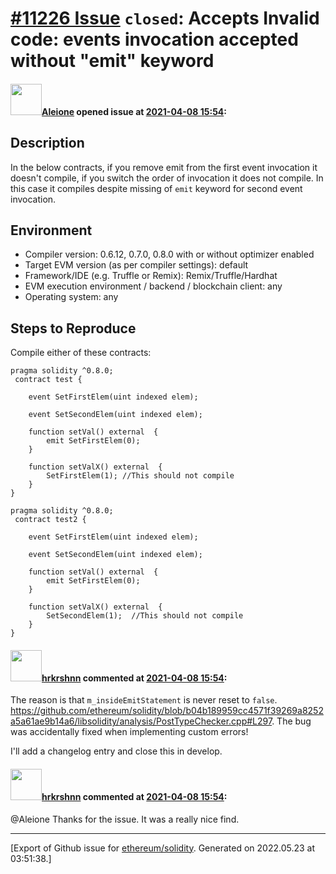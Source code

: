 # [\#11226 Issue](https://github.com/ethereum/solidity/issues/11226) `closed`: Accepts Invalid code: events invocation accepted without "emit" keyword

#### <img src="https://avatars.githubusercontent.com/u/51761861?v=4" width="50">[Aleione](https://github.com/Aleione) opened issue at [2021-04-08 15:54](https://github.com/ethereum/solidity/issues/11226):

<!--## Prerequisites

solc 0.60.8.0

*Delete the above section and the instructions in the sections below before submitting*

-->

## Description


In the below contracts, if you remove emit from the first event invocation it doesn't compile, if you switch the order of invocation it does not compile.
In this case it compiles despite missing of `emit` keyword for second event invocation.

## Environment

- Compiler version: 0.6.12, 0.7.0, 0.8.0 with or without optimizer enabled
- Target EVM version (as per compiler settings): default
- Framework/IDE (e.g. Truffle or Remix): Remix/Truffle/Hardhat
- EVM execution environment / backend / blockchain client: any
- Operating system: any

## Steps to Reproduce

Compile either of these contracts:


```solidity
pragma solidity ^0.8.0;
 contract test {
    
    event SetFirstElem(uint indexed elem);
    
    event SetSecondElem(uint indexed elem);
    
    function setVal() external  {
        emit SetFirstElem(0);
    }

    function setValX() external  {
        SetFirstElem(1); //This should not compile
    }
}
```

```solidity
pragma solidity ^0.8.0;
 contract test2 {
    
    event SetFirstElem(uint indexed elem);
    
    event SetSecondElem(uint indexed elem);
    
    function setVal() external  {
        emit SetFirstElem(0);
    }

    function setValX() external  {
        SetSecondElem(1);  //This should not compile
    }
}
```



#### <img src="https://avatars.githubusercontent.com/u/13174375?u=52d702cb6bec53b561afa293cf9cd53ef7a63924&v=4" width="50">[hrkrshnn](https://github.com/hrkrshnn) commented at [2021-04-08 15:54](https://github.com/ethereum/solidity/issues/11226#issuecomment-817584700):

The reason is that `m_insideEmitStatement` is never reset to `false`. https://github.com/ethereum/solidity/blob/b04b189959cc4571f39269a8252a5a61ae9b14a6/libsolidity/analysis/PostTypeChecker.cpp#L297. The bug was accidentally fixed when implementing custom errors!

I'll add a changelog entry and close this in develop.

#### <img src="https://avatars.githubusercontent.com/u/13174375?u=52d702cb6bec53b561afa293cf9cd53ef7a63924&v=4" width="50">[hrkrshnn](https://github.com/hrkrshnn) commented at [2021-04-08 15:54](https://github.com/ethereum/solidity/issues/11226#issuecomment-817601174):

@Aleione Thanks for the issue. It was a really nice find.


-------------------------------------------------------------------------------



[Export of Github issue for [ethereum/solidity](https://github.com/ethereum/solidity). Generated on 2022.05.23 at 03:51:38.]
